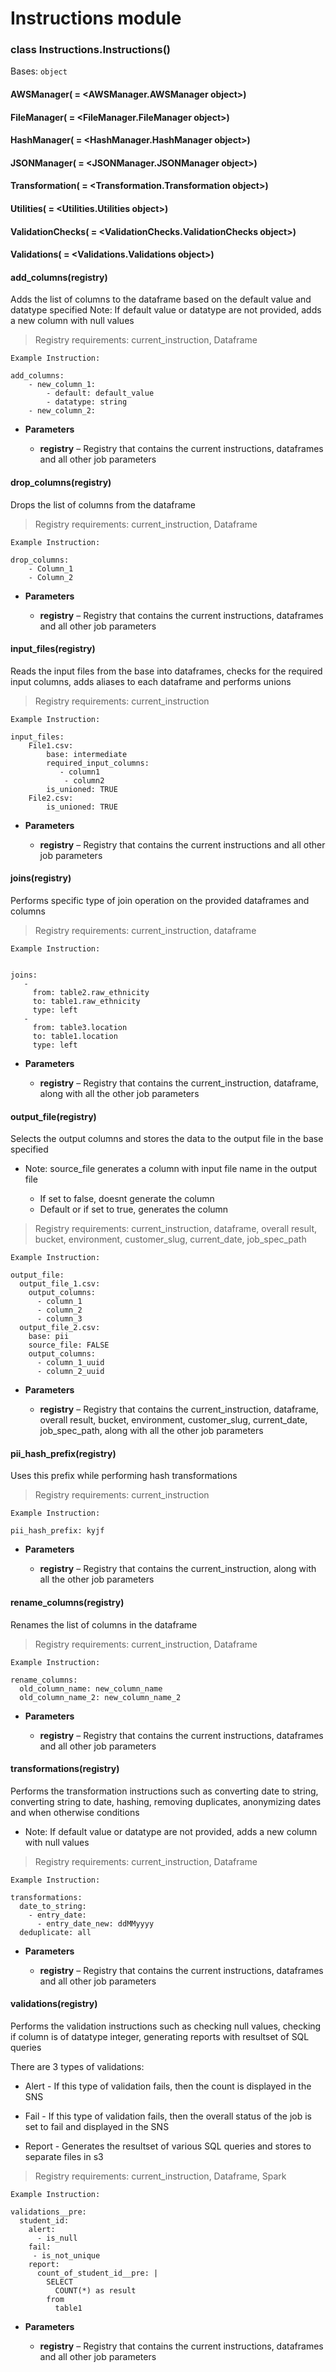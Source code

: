 # Instructions module


### class Instructions.Instructions()
Bases: `object`


#### AWSManager( = <AWSManager.AWSManager object>)

#### FileManager( = <FileManager.FileManager object>)

#### HashManager( = <HashManager.HashManager object>)

#### JSONManager( = <JSONManager.JSONManager object>)

#### Transformation( = <Transformation.Transformation object>)

#### Utilities( = <Utilities.Utilities object>)

#### ValidationChecks( = <ValidationChecks.ValidationChecks object>)

#### Validations( = <Validations.Validations object>)

#### add_columns(registry)
Adds the list of columns to the dataframe based on the default value and datatype specified
Note: If default value or datatype are not provided, adds a new column with null values
> Registry requirements: current_instruction, Dataframe

    Example Instruction:
    
    add_columns:
        - new_column_1:
            - default: default_value
            - datatype: string
        - new_column_2:


* **Parameters**

   * **registry** – Registry that contains the current instructions, dataframes and all other job parameters




#### drop_columns(registry)
Drops the list of columns from the dataframe
> Registry requirements: current_instruction, Dataframe

    Example Instruction:
    
    drop_columns:
        - Column_1
        - Column_2


* **Parameters**

    * **registry** – Registry that contains the current instructions, dataframes and all other job parameters




#### input_files(registry)
Reads the input files from the base into dataframes, checks for the required input columns, adds aliases to each dataframe and performs unions
> Registry requirements: current_instruction

    Example Instruction:
    
    input_files:
        File1.csv:
            base: intermediate
            required_input_columns:
               - column1
                - column2
            is_unioned: TRUE
        File2.csv:
            is_unioned: TRUE


* **Parameters**

    * **registry** – Registry that contains the current instructions and all other job parameters




#### joins(registry)
Performs specific type of join operation on the provided dataframes and columns
> Registry requirements: current_instruction, dataframe

    Example Instruction:
    
    
    joins:
       -
         from: table2.raw_ethnicity
         to: table1.raw_ethnicity
         type: left
       -
         from: table3.location
         to: table1.location
         type: left

* **Parameters**

   * **registry** – Registry that contains the current_instruction, dataframe, along with all the other job parameters




#### output_file(registry)
Selects the output columns and stores the data to the output file in the base specified
* Note: source_file generates a column with input file name in the output file

    * If set to false, doesnt generate the column
    * Default or if set to true, generates the column

> Registry requirements: current_instruction, dataframe, overall result, bucket, environment, customer_slug, current_date, job_spec_path

    Example Instruction:
    
    output_file:
      output_file_1.csv:
        output_columns:
          - column_1
          - column_2
          - column_3
      output_file_2.csv:
        base: pii
        source_file: FALSE
        output_columns:
          - column_1_uuid
          - column_2_uuid

* **Parameters**

   * **registry** – Registry that contains the current_instruction, dataframe, overall result, bucket, environment, customer_slug, current_date, job_spec_path, along with all the other job parameters




#### pii_hash_prefix(registry)
Uses this prefix while performing hash transformations
> Registry requirements: current_instruction
    
    Example Instruction:
    
    pii_hash_prefix: kyjf


* **Parameters**

   * **registry** – Registry that contains the current_instruction, along with all the other job parameters




#### rename_columns(registry)
Renames the list of columns in the dataframe
> Registry requirements: current_instruction, Dataframe

    Example Instruction:
    
    rename_columns:
      old_column_name: new_column_name
      old_column_name_2: new_column_name_2

* **Parameters**

   * **registry** – Registry that contains the current instructions, dataframes and all other job parameters




#### transformations(registry)
Performs the transformation instructions such as converting date to string, converting string to date, hashing, removing duplicates, anonymizing dates and when otherwise conditions
* Note: If default value or datatype are not provided, adds a new column with null values
> Registry requirements: current_instruction, Dataframe

    Example Instruction:
    
    transformations:
      date_to_string:
        - entry_date:
          - entry_date_new: ddMMyyyy
      deduplicate: all


* **Parameters**

   * **registry** – Registry that contains the current instructions, dataframes and all other job parameters




#### validations(registry)
Performs the validation instructions such as checking null values, checking if column is of datatype integer, generating reports with resultset of SQL queries

There are 3 types of validations:

* Alert - If this type of validation fails, then the count is displayed in the SNS


* Fail - If this type of validation fails, then the overall status of the job is set to fail and displayed in the SNS


* Report - Generates the resultset of various SQL queries and stores to separate files in s3

> Registry requirements: current_instruction, Dataframe, Spark

    Example Instruction:
    
    validations__pre:
      student_id:
        alert:
          - is_null
        fail:
         - is_not_unique
        report:
          count_of_student_id__pre: |
            SELECT
              COUNT(*) as result
            from
              table1


* **Parameters**

   * **registry** – Registry that contains the current instructions, dataframes and all other job parameters
